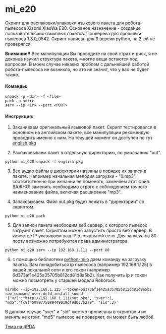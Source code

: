 # mi_e20

Скрипт для распаковки/упаковки языкового пакета для робота-пылесоса Xiaomi XiaoWa E20.
Основное назначение - создание пользовательских языковых пакетов.
Проверена для прошивки пылесоса 1.3.0_0542.
Скрипт написан для 3 версии python, на 2-ой не проверялся.

<b>Внимание!!</b> Все манипуляции Вы проводите на свой страх и риск, я не доконца изучил структура пакета, многие вещи остаются под вопросом. В моем случае никаких проблем с дальнейшей работой робота-пылесоса не возникло, но это не значит, что у вас не будет также.

<H4>Команды:</H4>

```
unpack -p <dir> -f <file>
pack -p <dir>
serv --ip <IP> --port <PORT>
```


<H4>Инструкция:</H4>

1. Закачиваем оригинальный языковой пакет. Скрипт тестировался в основном на английском пакете, все манипуляции рекомендую проводить именно с ним. 
На текущей момент он доступен по тут <a href="https://awsbj0.fds.api.xiaomi.com/sapphire/app/voice-pkg/package/english.pkg">english.pkg</a>

2. Распаковываем пакет в отдельную директорию, по умолчанию "out".
```
python mi_e20 unpack -f english.pkg
```

3. Все аудио файлы в директории названы в порядке их записи в пакете. Например начальная мелодия загрузки - "0.mp3", соответственно при желании ее поменять, заменяем этот файл.
ВАЖНО! заменять необходимо строго с соблюдением точного наименование файла, включая расширение "mp3".

4. Запаковываем. Файл out.pkg будет лежать в "директории" со скриптом.
```
python mi_e20 pack
```

5. Для записи пакета необходим веб сервер, с которого пылесос загрузит пакет. Скриптом можно запустить просто веб сервер. В качестве IP указываем ваш IP в локальной сети. Для запуска на 80 порту возможно потребуются права администратора.
```
python mi_e20 serv --ip 192.168.1.111 --port 80
```

6. с помощью библиотеки <a href="https://github.com/rytilahti/python-miio">python-miio</a> даем команду на загрузку пакета.
Вам понадобиться ip пылесоса (например 192.168.1.125) в вашей локальной сети и его токен (например 6d373af1e425a35705b812cd81d8a5b2).
Как получить ip и токен можно посмотреть у старшей модели Roborock.
```
mirobo --ip=192.168.1.125 --token=6d373af1e425a35705b812cd81d8a5b2 raw_command user.dnld_install_sound '{"url":"http://192.168.1.111/out.pkg", "sver":1, "md5":"fc8f45999775089449019df9dbc3b2a9", "sid":3}'
```
В данном случае "sver" и "sid" жестко прописаны в скриптах и их менять не стоит. "md5" пылесос не проверяет, он может быть любой.

<a href="http://4pda.ru/forum/index.php?showtopic=901809">Тема на 4PDA</a>
